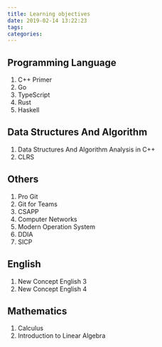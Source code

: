 ```yaml
---
title: Learning objectives
date: 2019-02-14 13:22:23
tags:
categories:
---
```

## Programming Language
1. C++ Primer
2. Go
3. TypeScript
4. Rust
5. Haskell

## Data Structures And Algorithm
1. Data Structures And Algorithm Analysis in C++
2. CLRS

## Others
1. Pro Git
2. Git for Teams
3. CSAPP
4. Computer Networks
5. Modern Operation System
6. DDIA
7. SICP

## English
1. New Concept English 3
2. New Concept English 4

## Mathematics
1. Calculus
2. Introduction to Linear Algebra
